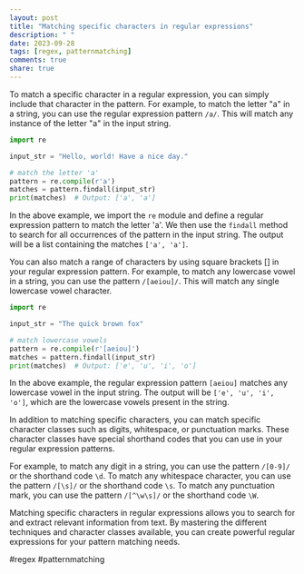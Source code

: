 ```yaml
---
layout: post
title: "Matching specific characters in regular expressions"
description: " "
date: 2023-09-28
tags: [regex, patternmatching]
comments: true
share: true
---
```


To match a specific character in a regular expression, you can simply include that character in the pattern. For example, to match the letter "a" in a string, you can use the regular expression pattern `/a/`. This will match any instance of the letter "a" in the input string.

```python
import re

input_str = "Hello, world! Have a nice day."

# match the letter 'a'
pattern = re.compile(r'a')
matches = pattern.findall(input_str)
print(matches)  # Output: ['a', 'a']

```

In the above example, we import the `re` module and define a regular expression pattern to match the letter 'a'. We then use the `findall` method to search for all occurrences of the pattern in the input string. The output will be a list containing the matches `['a', 'a']`.

You can also match a range of characters by using square brackets [] in your regular expression pattern. For example, to match any lowercase vowel in a string, you can use the pattern `/[aeiou]/`. This will match any single lowercase vowel character.

```python
import re

input_str = "The quick brown fox"

# match lowercase vowels
pattern = re.compile(r'[aeiou]')
matches = pattern.findall(input_str)
print(matches)  # Output: ['e', 'u', 'i', 'o']
```

In the above example, the regular expression pattern `[aeiou]` matches any lowercase vowel in the input string. The output will be `['e', 'u', 'i', 'o']`, which are the lowercase vowels present in the string.

In addition to matching specific characters, you can match specific character classes such as digits, whitespace, or punctuation marks. These character classes have special shorthand codes that you can use in your regular expression patterns.

For example, to match any digit in a string, you can use the pattern `/[0-9]/` or the shorthand code `\d`. To match any whitespace character, you can use the pattern `/[\s]/` or the shorthand code `\s`. To match any punctuation mark, you can use the pattern `/[^\w\s]/` or the shorthand code `\W`.

Matching specific characters in regular expressions allows you to search for and extract relevant information from text. By mastering the different techniques and character classes available, you can create powerful regular expressions for your pattern matching needs.

#regex #patternmatching